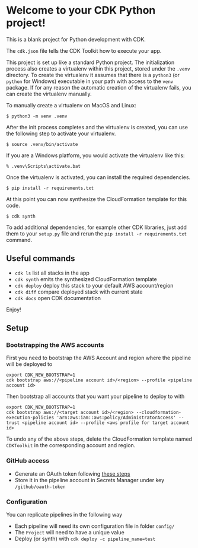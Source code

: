 # Welcome to your CDK Python project!

This is a blank project for Python development with CDK.

The `cdk.json` file tells the CDK Toolkit how to execute your app.

This project is set up like a standard Python project.  The initialization
process also creates a virtualenv within this project, stored under the `.venv`
directory.  To create the virtualenv it assumes that there is a `python3`
(or `python` for Windows) executable in your path with access to the `venv`
package. If for any reason the automatic creation of the virtualenv fails,
you can create the virtualenv manually.

To manually create a virtualenv on MacOS and Linux:

```
$ python3 -m venv .venv
```

After the init process completes and the virtualenv is created, you can use the following
step to activate your virtualenv.

```
$ source .venv/bin/activate
```

If you are a Windows platform, you would activate the virtualenv like this:

```
% .venv\Scripts\activate.bat
```

Once the virtualenv is activated, you can install the required dependencies.

```
$ pip install -r requirements.txt
```

At this point you can now synthesize the CloudFormation template for this code.

```
$ cdk synth
```

To add additional dependencies, for example other CDK libraries, just add
them to your `setup.py` file and rerun the `pip install -r requirements.txt`
command.

## Useful commands

 * `cdk ls`          list all stacks in the app
 * `cdk synth`       emits the synthesized CloudFormation template
 * `cdk deploy`      deploy this stack to your default AWS account/region
 * `cdk diff`        compare deployed stack with current state
 * `cdk docs`        open CDK documentation

Enjoy!

## Setup

### Bootstrapping the AWS accounts

First you need to bootstrap the AWS Account and region where the pipeline will be deployed to

```
export CDK_NEW_BOOTSTRAP=1
cdk bootstrap aws://<pipeline account id>/<region> --profile <pipeline account id>
```

Then bootstrap all accounts that you want your pipeline to deploy to with

```
export CDK_NEW_BOOTSTRAP=1
cdk bootstrap aws://<target account id>/<region> --cloudformation-execution-policies 'arn:aws:iam::aws:policy/AdministratorAccess' --trust <pipeline account id> --profile <aws profile for target account id>
```

To undo any of the above steps, delete the CloudFormation template named `CDKToolkit` in the corresponding account and region.

### GitHub access

- Generate an OAuth token following [these steps](https://docs.aws.amazon.com/codepipeline/latest/userguide/appendix-github-oauth.html#action-reference-GitHub-auth)
- Store it in the pipeline account in Secrets Manager under key `/github/oauth-token`

### Configuration

You can replicate pipelines in the following way

- Each pipeline will need its own configuration file in folder `config/`
- The `Project` will need to have a unique value
- Deploy (or synth) with `cdk deploy -c pipeline_name=test`